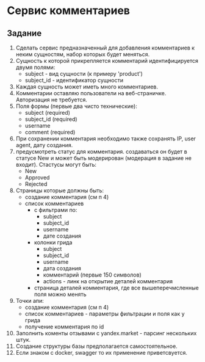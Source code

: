 # Сервис комментариев

## Задание

1. Сделать сервис предназначенный для добавления комментариев к неким сущностям, набор которых будет меняться.
2. Сущность к которой прикрепляется комментарий идентифицируется двумя полями:
    - subject - вид сущности (к примеру 'product')
    - subject_id - идентификатор сущности
3. Каждая сущность может иметь много комментариев.
4. Комментарии оставляю пользователи на веб-страничке. Авторизация не требуется.
5. Поля формы (первые два чисто технические):
    - subject    (required)
    - subject_id (required)
    - username
    - comment    (required)
6. При сохранении комментария необходимо также сохранять IP, user agent, дату создания.
7. предусмотреть статус для комментария. создаваться он будет в статусе New и может быть модерирован (модерация в задание не входит).  Стастусы могут быть:
    - New
    - Approved
    - Rejected
8. Страницы которые должны быть:
    - создание комментария (см п 4)
    - список комментариев
        - с фильтрами по:
            - subject
            - subject_id
            - username
            - дате создания
        - колонки грида
            - subject
            - subject_id
            - username
            - дата создания
            - комментарий (первые 150 символов)
            - actions - линк на открытие деталей комментария
        - страница деталей комментария, где все вышеперечмсленные поля можно менять
9. Точки апи:
    - создание комментария (см п 4)
    - список комментариев - параметры фильтрации и поля как у грида
    - получение комментария по id
10. Заполнить коменты отзывами с yandex.market - парсинг нескольких штук.
11. Создание структуры базы предполагается самостоятельное.
12. Если знаком с docker, swagger то их применение приветсвуется.
